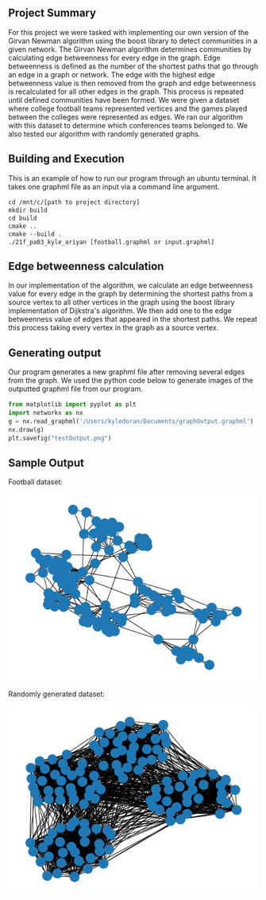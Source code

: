 ## Project Summary

For this project we were tasked with implementing our own version of the Girvan Newman algorithm using the boost library to detect communities in a given network. The Girvan Newman algorithm determines communities by calculating edge betweenness for every edge in the graph. Edge betweenness is defined as the number of the shortest paths that go through an edge in a graph or network. The edge with the highest edge betweenness value is then removed from the graph and edge betweenness is recalculated for all other edges in the graph. This process is repeated until defined communities have been formed.  We were given a dataset where college football teams represented vertices and the games played between the colleges were represented as edges. We ran our algorithm with this dataset to determine which conferences teams belonged to. We also tested our algorithm with randomly generated graphs.

## Building and Execution
This is an example of how to run our program through an ubuntu terminal. It takes one graphml file as an input via a command line argument.
```
cd /mnt/c/[path to project directory]
mkdir build
cd build
cmake ..
cmake --build .
./21f_pa03_kyle_ariyan [football.graphml or input.graphml] 
```
## Edge betweenness calculation
In our implementation of the algorithm, we calculate an edge betweenness value for every edge in the graph by determining the shortest paths from a source vertex to all other vertices in the graph using the boost library implementation of Dijkstra's algorithm. We then add one to the edge betweenness value of edges that appeared in the shortest paths. We repeat this process taking every vertex in the graph as a source vertex.

## Generating output
Our program generates a new graphml file after removing several edges from the graph. We used the python code below to generate images of the outputted graphml file from our program. 
```python 
from matplotlib import pyplot as plt
import networkx as nx
g = nx.read_graphml('/Users/kyledoran/Documents/graphOutput.graphml')
nx.draw(g)
plt.savefig("testOutput.png")
```
## Sample Output
Football dataset:

![](Output.png)

Randomly generated dataset:

![](RandomOutput.png)
